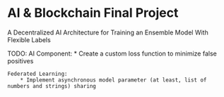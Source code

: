 # AI & Blockchain Final Project

A Decentralized AI Architecture for Training an Ensemble Model With Flexible Labels

TODO:
    AI Component:
        * Create a custom loss function to minimize false positives

    Federated Learning:
        * Implement asynchronous model parameter (at least, list of numbers and strings) sharing
